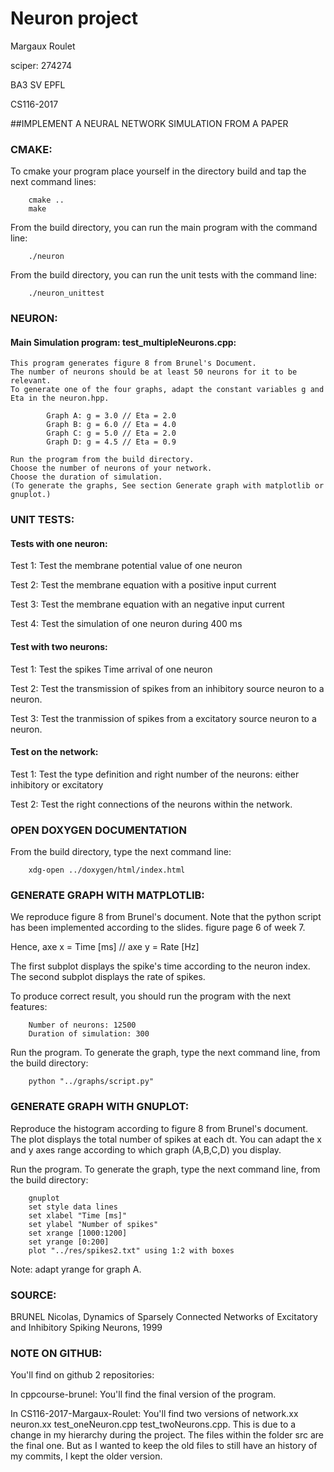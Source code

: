 # Neuron project

Margaux Roulet
 
sciper: 274274 

BA3 SV EPFL

CS116-2017

##IMPLEMENT A NEURAL NETWORK SIMULATION FROM A PAPER

### CMAKE:
To cmake your program place yourself in the directory build and tap the next command lines:
		
		cmake ..
		make

From the build directory, you can run the main program with the command line: 

		./neuron
		
From the build directory, you can run the unit tests with the command line: 

		./neuron_unittest

### NEURON:


#### Main Simulation program: test_multipleNeurons.cpp:
	This program generates figure 8 from Brunel's Document.
	The number of neurons should be at least 50 neurons for it to be relevant. 
	To generate one of the four graphs, adapt the constant variables g and Eta in the neuron.hpp.
	
			Graph A: g = 3.0 // Eta = 2.0 
			Graph B: g = 6.0 // Eta = 4.0 
			Graph C: g = 5.0 // Eta = 2.0
			Graph D: g = 4.5 // Eta = 0.9	
	
	Run the program from the build directory.
	Choose the number of neurons of your network.
	Choose the duration of simulation.
	(To generate the graphs, See section Generate graph with matplotlib or gnuplot.)
	

### UNIT TESTS:

#### Tests with one neuron:

Test 1: Test the membrane potential value of one neuron

Test 2: Test the membrane equation with a positive input current

Test 3: Test the membrane equation with an negative input current

Test 4: Test the simulation of one neuron during 400 ms


#### Test with two neurons:

Test 1: Test the spikes Time arrival of one neuron 

Test 2: Test the transmission of spikes from an inhibitory source neuron to a neuron.

Test 3: Test the tranmission of spikes from a excitatory source neuron to a neuron.


#### Test on the network:

Test 1: Test the type definition and right number of the neurons: either inhibitory or excitatory 

Test 2: Test the right connections of the neurons within the network.


### OPEN DOXYGEN DOCUMENTATION
From the build directory, type the next command line:

		xdg-open ../doxygen/html/index.html

### GENERATE GRAPH WITH MATPLOTLIB:
We reproduce figure 8 from Brunel's document. 
Note that the python script has been implemented according to the slides. figure page 6 of week 7.

Hence, axe x = Time [ms] // axe y = Rate [Hz]

The first subplot displays the spike's time according to the neuron index.
The second subplot displays the rate of spikes.

To produce correct result, you should run the program with the next features:
	
		Number of neurons: 12500
		Duration of simulation: 300

Run the program. To generate the graph, type the next command line, from the build directory:
		
		python "../graphs/script.py"

### GENERATE GRAPH WITH GNUPLOT:
Reproduce the histogram according to figure 8 from Brunel's document.
The plot displays the total number of spikes at each dt.
You can adapt the x and y axes range according to which graph (A,B,C,D) you display.

Run the program. To generate the graph, type the next command line, from the build directory:

		gnuplot
		set style data lines
		set xlabel "Time [ms]"
		set ylabel "Number of spikes"
		set xrange [1000:1200]
		set yrange [0:200]
		plot "../res/spikes2.txt" using 1:2 with boxes

Note: adapt yrange for graph A.
		
### SOURCE:
BRUNEL Nicolas, Dynamics of Sparsely Connected Networks of Excitatory and Inhibitory Spiking Neurons, 1999

### NOTE ON GITHUB:
You'll find on github 2 repositories:

In cppcourse-brunel:
You'll find the final version of the program.

In CS116-2017-Margaux-Roulet:
You'll find two versions of network.xx neuron.xx test_oneNeuron.cpp test_twoNeurons.cpp. 
This is due to a change in my hierarchy during the project. The files within the folder src are the final one. 
But as I wanted to keep the old files to still have an history of my commits, I kept the older version.
